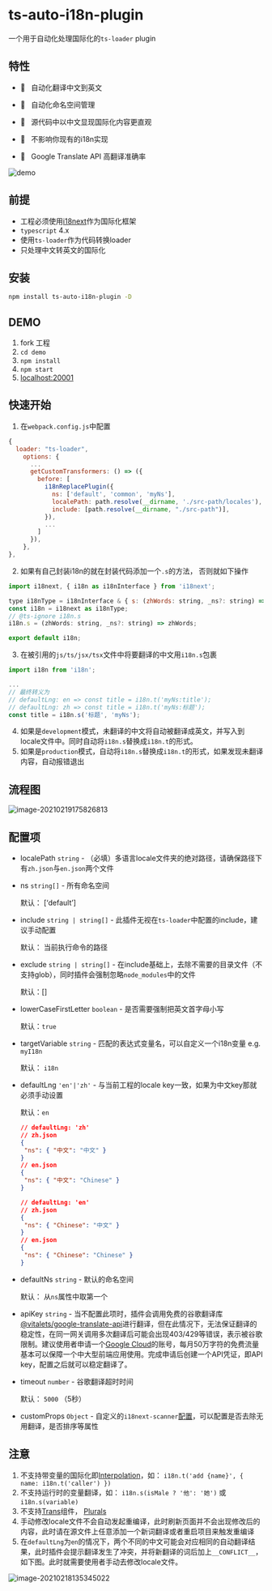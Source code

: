 # ts-auto-i18n-plugin

一个用于自动化处理国际化的`ts-loader` plugin

## 特性

- 🚀 &nbsp; 自动化翻译中文到英文

- 💼 &nbsp; 自动化命名空间管理

- 🥽 &nbsp; 源代码中以中文显现国际化内容更直观

- 🤝 &nbsp; 不影响你现有的i18n实现

- 🍻 &nbsp; Google Translate API 高翻译准确率



![demo](demo.gif)

## 前提

- 工程必须使用[i18next](https://www.npmjs.com/package/i18next)作为国际化框架
- `typescript` 4.x
- 使用`ts-loader`作为代码转换loader
- 只处理中文转英文的国际化



## 安装

```bash
npm install ts-auto-i18n-plugin -D
```



## DEMO

1. fork 工程
2. `cd demo`
3. `npm install`
4. `npm start`
5. [localhost:20001](http://localhost:20001)



## 快速开始

1. 在`webpack.config.js`中配置

```javascript
{
  loader: "ts-loader",
    options: {
      ...
      getCustomTransformers: () => ({
        before: [ 
          i18nReplacePlugin({
            ns: ['default', 'common', 'myNs'],
            localePath: path.resolve(__dirname, './src-path/locales'),
            include: [path.resolve(__dirname, "./src-path")],
          }),
          ...
        ]
      }),
    },
},
```

2. 如果有自己封装i18n的就在封装代码添加一个`.s`的方法， 否则就如下操作

```javascript
import i18next, { i18n as i18nInterface } from 'i18next';

type i18nType = i18nInterface & { s: (zhWords: string, _ns?: string) => string };
const i18n = i18next as i18nType;
// @ts-ignore i18n.s
i18n.s = (zhWords: string, _ns?: string) => zhWords;

export default i18n;
```

3. 在被引用的`js/ts/jsx/tsx`文件中将要翻译的中文用`i18n.s`包裹

```javascript
import i18n from 'i18n';

...
// 最终转义为 
// defaultLng: en => const title = i18n.t('myNs:title');
// defaultLng: zh => const title = i18n.t('myNs:标题');
const title = i18n.s('标题', 'myNs');
```

4. 如果是`development`模式，未翻译的中文将自动被翻译成英文，并写入到locale文件中。同时自动将`i18n.s`替换成`i18n.t`的形式。
5. 如果是`production`模式，自动将`i18n.s`替换成`i18n.t`的形式，如果发现未翻译内容，自动报错退出



## 流程图

![image-20210219175826813](https://kuimo-markdown-pic.oss-cn-hangzhou.aliyuncs.com/image-20210219175826813.png)



## 配置项

- localePath `string` - （必填）多语言locale文件夹的绝对路径，请确保路径下有`zh.json`与`en.json`两个文件

- ns `string[]` - 所有命名空间

  默认： [‘default’]
  
- include `string | string[]` - 此插件无视在`ts-loader`中配置的include，建议手动配置

  默认： 当前执行命令的路径

- exclude `string | string[]` - 在include基础上，去除不需要的目录文件（不支持glob），同时插件会强制忽略`node_modules`中的文件

  默认：[]

- lowerCaseFirstLetter `boolean` - 是否需要强制把英文首字母小写

   默认：`true`

- targetVariable `string` - 匹配的表达式变量名，可以自定义一个i18n变量 e.g. `myI18n`

   默认： `i18n`

- defaultLng `'en'|'zh'` - 与当前工程的locale key一致，如果为中文key那就必须手动设置

   默认：`en`

   ```json
   // defaultLng: 'zh'
   // zh.json
   {
   	"ns": { "中文": "中文" }
   }
   // en.json
   {
   	"ns": { "中文": "Chinese" }
   }
   
   // defaultLng: 'en'
   // zh.json
   {
   	"ns": { "Chinese": "中文" }
   }
   // en.json
   {
   	"ns": { "Chinese": "Chinese" }
   }
   ```

- defaultNs `string` - 默认的命名空间

   默认： 从`ns`属性中取第一个

- apiKey `string` - 当不配置此项时，插件会调用免费的谷歌翻译库[@vitalets/google-translate-api](https://www.npmjs.com/package/@vitalets/google-translate-api)进行翻译，但在此情况下，无法保证翻译的稳定性，在同一网关调用多次翻译后可能会出现403/429等错误，表示被谷歌限制。建议使用者申请一个[Google Cloud](https://cloud.google.com/translate/docs/)的账号，每月50万字符的免费流量基本可以保障一个中大型前端应用使用。完成申请后创建一个API凭证，即API key，配置之后就可以稳定翻译了。

- timeout `number` - 谷歌翻译超时时间

   默认： `5000` （5秒）

- customProps `Object` - 自定义的`i18next-scanner`[配置](https://github.com/i18next/i18next-scanner#options)，可以配置是否去除无用翻译，是否排序等属性

 

## 注意

1. 不支持带变量的国际化即[Interpolation](https://www.i18next.com/translation-function/interpolation)，如： `i18n.t('add {name}', { name: i18n.t('caller') })`
2. 不支持运行时的变量翻译，如： `i18n.s(isMale ? '他': '她')` 或 `i18n.s(variable)`
3. 不支持[Trans](https://react.i18next.com/latest/trans-component)组件， [Plurals](https://www.i18next.com/translation-function/plurals)
4. 手动修改locale文件不会自动发起重编译，此时刷新页面并不会出现修改后的内容，此时请在源文件上任意添加一个新词翻译或者重启项目来触发重编译
5. 在`defaultLng`为`en`的情况下，两个不同的中文可能会对应相同的自动翻译结果，此时插件会提示翻译发生了冲突，并将新翻译的词后加上`__CONFLICT__`，如下图。此时就需要使用者手动去修改locale文件。

![image-20210218135345022](https://kuimo-markdown-pic.oss-cn-hangzhou.aliyuncs.com/image-20210218135345022.png)